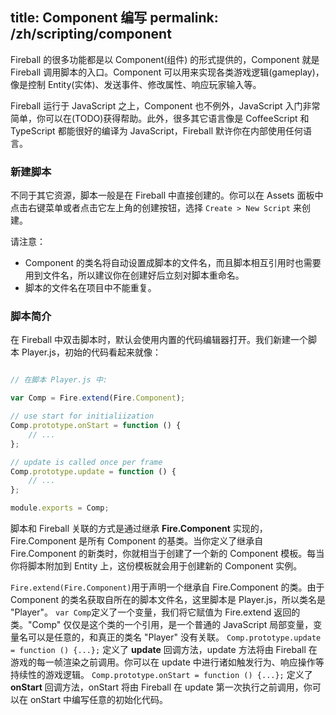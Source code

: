 title: Component 编写
permalink: /zh/scripting/component
---
Fireball 的很多功能都是以 Component(组件) 的形式提供的，Component 就是 Fireball 调用脚本的入口。Component 可以用来实现各类游戏逻辑(gameplay)，像是控制 Entity(实体)、发送事件、修改属性、响应玩家输入等。

Fireball 运行于 JavaScript 之上，Component 也不例外，JavaScript 入门非常简单，你可以在(TODO)获得帮助。此外，很多其它语言像是 CoffeeScript 和 TypeScript 都能很好的编译为 JavaScript，Fireball 默许你在内部使用任何语言。

### 新建脚本

不同于其它资源，脚本一般是在 Fireball 中直接创建的。你可以在 Assets 面板中点击右键菜单或者点击它左上角的创建按钮，选择 `Create > New Script` 来创建。

请注意：
- Component 的类名将自动设置成脚本的文件名，而且脚本相互引用时也需要用到文件名，所以建议你在创建好后立刻对脚本重命名。
- 脚本的文件名在项目中不能重复。

### 脚本简介

在 Fireball 中双击脚本时，默认会使用内置的代码编辑器打开。我们新建一个脚本 Player.js，初始的代码看起来就像：

```js

// 在脚本 Player.js 中:

var Comp = Fire.extend(Fire.Component);

// use start for initialiization
Comp.prototype.onStart = function () {
    // ...
};

// update is called once per frame
Comp.prototype.update = function () {
    // ...
};

module.exports = Comp;
```

脚本和 Fireball 关联的方式是通过继承 **Fire.Component** 实现的，Fire.Component 是所有 Component 的基类。当你定义了继承自 Fire.Component 的新类时，你就相当于创建了一个新的 Component 模板。每当你将脚本附加到 Entity 上，这份模板就会用于创建新的 Component 实例。

`Fire.extend(Fire.Component)`用于声明一个继承自 Fire.Component 的类。由于 Component 的类名获取自所在的脚本文件名，这里脚本是 Player.js，所以类名是 "Player"。
`var Comp`定义了一个变量，我们将它赋值为 Fire.extend 返回的类。"Comp" 仅仅是这个类的一个引用，是一个普通的 JavaScript 局部变量，变量名可以是任意的，和真正的类名 "Player" 没有关联。
`Comp.prototype.update = function () {...};` 定义了 **update** 回调方法，update 方法将由 Fireball 在游戏的每一帧渲染之前调用。你可以在 update 中进行诸如触发行为、响应操作等持续性的游戏逻辑。
`Comp.prototype.onStart = function () {...};` 定义了 **onStart** 回调方法，onStart 将由 Fireball 在 update 第一次执行之前调用，你可以在 onStart 中编写任意的初始化代码。


















